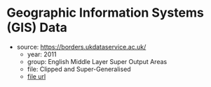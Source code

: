 # Geographic Information Systems (GIS) Data

* source: https://borders.ukdataservice.ac.uk/
    * year: 2011
    * group: English Middle Layer Super Output Areas
    * file: Clipped and Super-Generalised
    * [file url](https://borders.ukdataservice.ac.uk/ukborders/easy_download/prebuilt/shape/England_msoa_2011_sgen_clipped.zip)